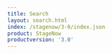 ```yaml
---
title: Search
layout: search.html
index: /stagenow/3-0/index.json
product: StageNow
productversion: '3.0'
---
```















